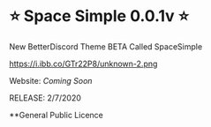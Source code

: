 # ⭐ Space Simple 0.0.1v ⭐


New BetterDiscord Theme BETA Called SpaceSimple



https://i.ibb.co/GTr22P8/unknown-2.png


Website: *Coming Soon*

RELEASE: 2/7/2020



**General Public Licence

